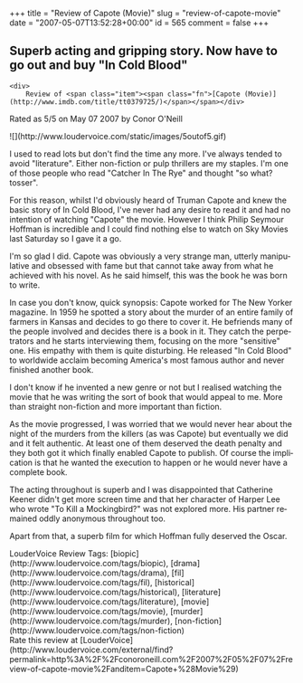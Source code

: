 +++
title = "Review of Capote (Movie)"
slug = "review-of-capote-movie"
date = "2007-05-07T13:52:28+00:00"
id = 565
comment = false
+++

<div lang="en" class="hreview">

## Superb acting and gripping story. Now have to go out and buy "In Cold Blood"

    <div>
        Review of <span class="item"><span class="fn">[Capote (Movie)](http://www.imdb.com/title/tt0379725/)</span></span></div>
Rated as <span class="rating">5</span>/5 on <span class="dtreviewed">May 07 2007</span> by <span class="reviewer vcard"><span class="fn">Conor O'Neill</span></span>
<div><span class="stars" title="5">![](http://www.loudervoice.com/static/images/5outof5.gif)</span></div>
    <div class="description">

I used to read lots but don't find the time any more. I've always tended to avoid "literature". Either non-fiction or pulp thrillers are my staples. I'm one of those people who read "Catcher In The Rye" and thought "so what? tosser".

For this reason, whilst I'd obviously heard of Truman Capote and knew the basic story of In Cold Blood, I've never had any desire to read it and had no intention of watching "Capote" the movie. However I think Philip Seymour Hoffman is incredible and I could find nothing else to watch on Sky Movies last Saturday so I gave it a go.

I'm so glad I did. Capote was obviously a very strange man, utterly manipulative and obsessed with fame but that cannot take away from what he achieved with his novel. As he said himself, this was the book he was born to write. 

In case you don't know, quick synopsis: Capote worked for The New Yorker magazine. In 1959 he spotted a story about the murder of an entire family of farmers in Kansas and decides to go there to cover it. He befriends many of the people involved and decides there is a book in it. They catch the perpetrators and he starts interviewing them, focusing on the more "sensitive" one. His empathy with them is quite disturbing. He released "In Cold Blood" to worldwide acclaim becoming America's most famous author and never finished another book.    

I don't know if he invented a new genre or not but I realised watching the movie that he was writing the sort of book that would appeal to me. More than straight non-fiction and more important than fiction.

As the movie progressed, I was worried that we would never hear about the night of the murders from the killers (as was Capote) but eventually we did and it felt authentic. At least one of them deserved the death penalty and they both got it which finally enabled Capote to publish. Of course the implication is that he wanted the execution to happen or he would never have a complete book.

The acting throughout is superb and I was disappointed that Catherine Keener didn't get more screen time and that her character of Harper Lee who wrote "To Kill a Mockingbird?" was not explored more. His partner remained oddly anonymous throughout too.

Apart from that, a superb film for which Hoffman fully deserved the Oscar. 
</div>
    <div class="review_tags">LouderVoice Review Tags: [biopic](http://www.loudervoice.com/tags/biopic), [drama](http://www.loudervoice.com/tags/drama), [fil](http://www.loudervoice.com/tags/fil), [historical](http://www.loudervoice.com/tags/historical), [literature](http://www.loudervoice.com/tags/literature), [movie](http://www.loudervoice.com/tags/movie), [murder](http://www.loudervoice.com/tags/murder), [non-fiction](http://www.loudervoice.com/tags/non-fiction)</div>
    <div class="rate">Rate this review at [LouderVoice](http://www.loudervoice.com/external/find?permalink=http%3A%2F%2Fconoroneill.com%2F2007%2F05%2F07%2Freview-of-capote-movie%2Fanditem=Capote+%28Movie%29)</div>
</div>
